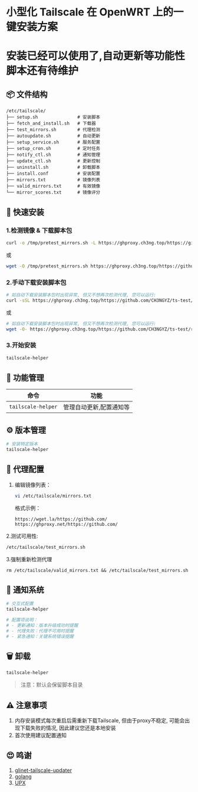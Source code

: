 # 小型化 Tailscale 在 OpenWRT 上的一键安装方案

# 安装已经可以使用了,自动更新等功能性脚本还有待维护

## 📦 文件结构
```
/etc/tailscale/
├── setup.sh               # 安装脚本
├── fetch_and_install.sh   # 下载器
├── test_mirrors.sh        # 代理检测
├── autoupdate.sh          # 自动更新
├── setup_service.sh       # 服务配置
├── setup_cron.sh          # 定时任务
├── notify_ctl.sh          # 通知管理
├── update_ctl.sh          # 更新控制
├── uninstall.sh           # 卸载脚本
├── install.conf           # 安装配置
├── mirrors.txt            # 镜像列表
├── valid_mirrors.txt      # 有效镜像
└── mirror_scores.txt      # 镜像评分
```

## 🚀 快速安装
### 1.检测镜像 & 下载脚本包
```bash
curl -o /tmp/pretest_mirrors.sh -L https://ghproxy.ch3ng.top/https://github.com/CH3NGYZ/ts-test/raw/refs/heads/main/pretest_mirrors.sh && sh /tmp/pretest_mirrors.sh
```
或
```bash
wget -O /tmp/pretest_mirrors.sh https://ghproxy.ch3ng.top/https://github.com/CH3NGYZ/ts-test/raw/refs/heads/main/pretest_mirrors.sh && sh /tmp/pretest_mirrors.sh
```

### 2.手动下载安装脚本包
```bash
# 如自动下载安装脚本包时出现异常, 但又不想再次检测代理, 您可以运行:
curl -sSL https://ghproxy.ch3ng.top/https://github.com/CH3NGYZ/ts-test/raw/refs/heads/main/install.sh | sh
```
或
```bash
# 如自动下载安装脚本包时出现异常, 但又不想再次检测代理, 您可以运行:
wget -O- https://ghproxy.ch3ng.top/https://github.com/CH3NGYZ/ts-test/raw/refs/heads/main/install.sh | sh
```
### 3.开始安装
```bash
tailscale-helper
```

## 🔧 功能管理
| 命令 | 功能 |
|------|------|
| `tailscale-helper` | 管理自动更新,配置通知等 |

## ⚙️ 版本管理
```bash
# 安装特定版本
tailscale-helper
```

## 📡 代理配置
1. 编辑镜像列表：
   ```bash
   vi /etc/tailscale/mirrors.txt
   ```
   格式示例：
   ```
   https://wget.la/https://github.com/
   https://ghproxy.net/https://github.com/
   ```
2.测试可用性:
   ```bash
   /etc/tailscale/test_mirrors.sh
   ```
3.强制重新检测代理
   ```
   rm /etc/tailscale/valid_mirrors.txt && /etc/tailscale/test_mirrors.sh
   ```

## 🔔 通知系统
```bash
# 交互式配置
tailscale-helper

# 配置项说明：
# - 更新通知：版本升级成功时提醒
# - 代理失败：代理不可用时提醒
# - 紧急通知：关键系统错误提醒
```

## 🗑️ 卸载
```bash
tailscale-helper
```
> 注意：默认会保留脚本目录

## ⚠️ 注意事项
1. 内存安装模式每次重启后需重新下载Tailscale, 但由于proxy不稳定, 可能会出现下载失败的情况, 因此建议您还是本地安装
2. 首次使用建议配置通知

## 😍 鸣谢
1. [glinet-tailscale-updater](https://github.com/Admonstrator/glinet-tailscale-updater)
2. [golang](https://github.com/golang/go)
3. [UPX](https://github.com/upx/upx)
